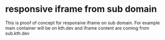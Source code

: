 # responsive iframe from sub domain
This is proof of concept for responsive iframe on sub domain. For example main container will be on kth.dev and iframe content are coming from sub.kth.dev
